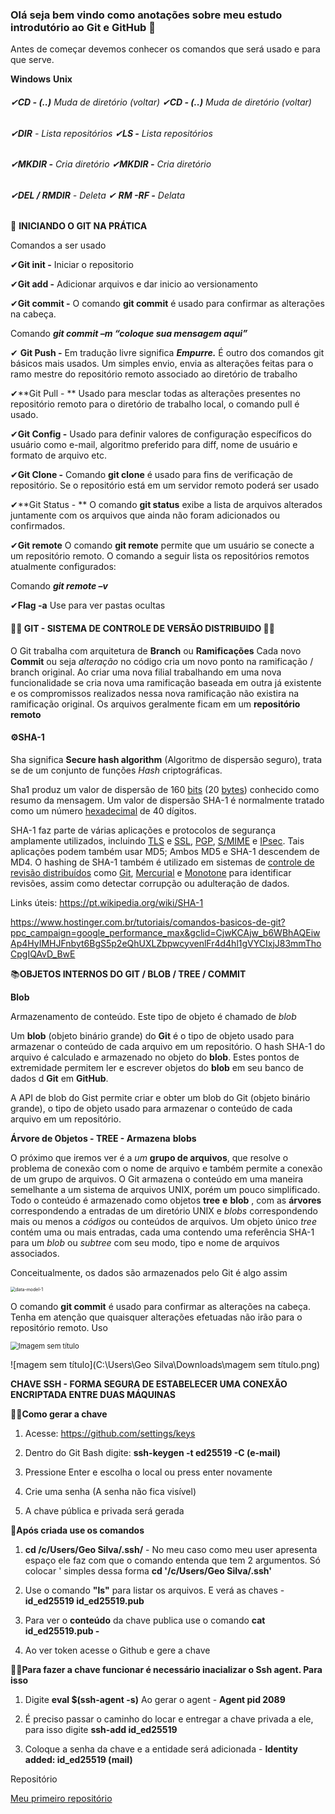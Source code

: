 ### Olá seja bem vindo como anotações sobre meu estudo introdutório ao Git e GitHub 👾



Antes de começar devemos conhecer os comandos que será usado e para que serve.

**Windows**                                                                     **Unix**

###### ✔**CD - (..)**  Muda de diretório (voltar)                     ✔**CD - (..)**  Muda de diretório (voltar) ######

###### ✔**DIR**  - Lista repositórios									      ✔**LS -** Lista repositórios 		 ######       

###### ✔**MKDIR -** Cria diretório											✔**MKDIR -** Cria diretório  ######         

###### ✔**DEL / RMDIR** - Deleta										      ✔ **RM -RF -** Delata ######          



👾 **INICIANDO O GIT NA PRÁTICA**

Comandos a ser usado

✔**Git init -** Iniciar o repositorio

✔**Git add -** Adicionar arquivos e dar inicio ao versionamento 

✔**Git commit -** O comando **git commit** é usado para confirmar as alterações na cabeça. 

Comando ***git commit –m “coloque sua mensagem aqui”***

✔ **Git Push -** Em tradução livre significa ***Empurre.*** É outro dos comandos git básicos mais usados. Um simples envio, envia as alterações feitas para o ramo mestre do repositório remoto associado ao diretório de trabalho

✔**Git Pull - ** Usado para mesclar todas as alterações presentes no repositório remoto para o diretório de trabalho local, o comando pull é usado. 

✔**Git Config -** Usado para definir valores de configuração específicos do usuário como e-mail, algoritmo preferido para diff, nome de usuário e formato de arquivo etc.

✔**Git Clone -** Comando **git clone** é usado para fins de verificação de repositório. Se o repositório está em um servidor remoto poderá ser usado

✔**Git Status - ** O comando **git status** exibe a lista de arquivos alterados juntamente com os arquivos que ainda não foram adicionados ou confirmados. 

✔**Git remote**  O comando **git remote** permite que um usuário se conecte a um repositório remoto. O comando a seguir lista os repositórios remotos atualmente configurados: 

Comando ***git remote –v***

✔**Flag -a** Use para ver pastas ocultas 



#### 🐱‍💻 **GIT - SISTEMA DE CONTROLE DE VERSÃO DISTRIBUIDO** 🐱‍💻

O Git trabalha com arquitetura de **Branch** ou **Ramificações**
Cada novo **Commit** ou seja *alteração* no código cria um novo ponto na ramificação / branch original.
Ao criar uma nova filial trabalhando em uma nova funcionalidade se cria nova uma ramificação baseada em outra já existente e os compromissos realizados nessa nova ramificação não existira na ramificação original.
Os arquivos geralmente ficam em um **repositório remoto**

#### ⚙SHA-1

Sha significa **Secure hash algorithm** (Algoritmo de dispersão seguro), trata se de um conjunto de funções *Hash* criptográficas.

Sha1 produz um valor de dispersão de 160 [bits](https://pt.wikipedia.org/wiki/Bit) (20 [bytes](https://pt.wikipedia.org/wiki/Byte)) conhecido como resumo da mensagem. Um valor de dispersão SHA-1 é normalmente tratado como um número [hexadecimal](https://pt.wikipedia.org/wiki/Hexadecimal) de 40 dígitos.

SHA-1 faz parte de várias aplicações e protocolos de segurança amplamente utilizados, incluindo [TLS](https://pt.wikipedia.org/wiki/Transport_Layer_Security) e [SSL](https://pt.wikipedia.org/wiki/SSL), [PGP](https://pt.wikipedia.org/wiki/PGP), [S/MIME](https://pt.wikipedia.org/w/index.php?title=S/MIME&action=edit&redlink=1) e [IPsec](https://pt.wikipedia.org/wiki/IPsec). Tais aplicações podem também usar MD5; Ambos MD5 e SHA-1 descendem de MD4. O hashing de SHA-1 também é utilizado em sistemas de [controle de revisão distribuídos](https://pt.wikipedia.org/wiki/Sistema_de_controle_de_versão) como [Git](https://pt.wikipedia.org/wiki/Git), [Mercurial](https://pt.wikipedia.org/wiki/Mercurial) e [Monotone](https://pt.wikipedia.org/w/index.php?title=Monotone&action=edit&redlink=1) para identificar revisões, assim como detectar corrupção ou adulteração de dados. 

Links úteis: https://pt.wikipedia.org/wiki/SHA-1

https://www.hostinger.com.br/tutoriais/comandos-basicos-de-git?ppc_campaign=google_performance_max&gclid=CjwKCAjw_b6WBhAQEiwAp4HyIMHJFnbyt6BgS5p2eQhUXLZbpwcyvenlFr4d4hl1gVYCIxjJ83mmThoCpgIQAvD_BwE



📚**OBJETOS INTERNOS DO GIT / BLOB / TREE / COMMIT**



**Blob**

Armazenamento de conteúdo. Este tipo de objeto é chamado de *blob*

Um **blob** (objeto binário grande) do **Git** é o tipo de objeto usado para armazenar o conteúdo de cada arquivo em um repositório. O hash SHA-1 do arquivo é calculado e armazenado no objeto do **blob**. Estes pontos de extremidade permitem ler e escrever objetos do **blob** em seu banco de dados d **Git** em **GitHub**.

A API de blob do Gist permite criar e obter um blob do Git (objeto binário grande), o tipo de objeto usado para armazenar o conteúdo de cada arquivo em um repositório.



**Árvore de Objetos - TREE - Armazena** **blobs**

O próximo que iremos ver é a *um* **grupo de arquivos**, que resolve o problema de conexão com o nome de arquivo e também permite a conexão de um grupo de arquivos. O Git armazena o conteúdo em uma maneira semelhante a um sistema de arquivos UNIX, porém um pouco simplificado. Todo o conteúdo é armazenado como objetos **tree** **e** **blob** , com as **árvores** correspondendo a entradas de um diretório UNIX e *blobs* correspondendo mais ou menos a *códigos* ou conteúdos de arquivos. Um objeto único *tree* contém uma ou mais entradas, cada uma contendo uma referência SHA-1 para um *blob* ou *subtree* com seu modo, tipo e nome de arquivos associados.

Conceitualmente, os dados são armazenados pelo Git é algo assim

<img src="C:\Users\Geo Silva\Downloads\data-model-1.png" alt="data-model-1" style="zoom: 50%;" />

O comando **git commit** é usado para confirmar as alterações na cabeça. Tenha em atenção que quaisquer alterações efetuadas não irão para o repositório remoto. Uso

<img src="C:\Users\Geo Silva\Downloads\Imagem sem título.png" alt="Imagem sem título" style="zoom: 80%;" />

![magem sem título](C:\Users\Geo Silva\Downloads\magem sem título.png)

**CHAVE SSH - FORMA SEGURA DE ESTABELECER UMA CONEXÃO ENCRIPTADA ENTRE DUAS MÁQUINAS**



🐱‍👤**Como gerar a chave**

1. Acesse: https://github.com/settings/keys

1. Dentro do Git Bash digite: **ssh-keygen -t ed25519 -C (e-mail)**
2. Pressione Enter e escolha o local ou press enter novamente
3. Crie uma senha (A senha não fica visível)
4. A chave pública e privada será gerada



🛑**Após criada use os comandos**

1. **cd /c/Users/Geo Silva/.ssh/** - No meu caso como meu user apresenta espaço ele faz com que o comando entenda que tem 2 argumentos. Só colocar ' simples dessa forma **cd '/c/Users/Geo Silva/.ssh'**

2. Use o comando **"ls"** para listar os arquivos. E verá as chaves - **id_ed25519 id_ed25519.pub**

3. Para ver o **conteúdo** da chave publica use o comando **cat id_ed25519.pub -**

4. Ao ver token acesse o Github e gere a chave



🐱‍👤**Para fazer a chave funcionar é necessário inacializar o Ssh agent. Para isso**

 

1. Digite **eval $(ssh-agent -s)** Ao gerar o agent - **Agent pid 2089**

2. É preciso passar o caminho do locar e entregar a chave privada a ele, para isso digite **ssh-add  id_ed25519**

3. Coloque a senha da chave e a entidade será adicionada - **Identity added:     id_ed25519 (mail)**


Repositório

[Meu primeiro repositório](https://github.com/GeorgiaPereira039/lista-music.git)

